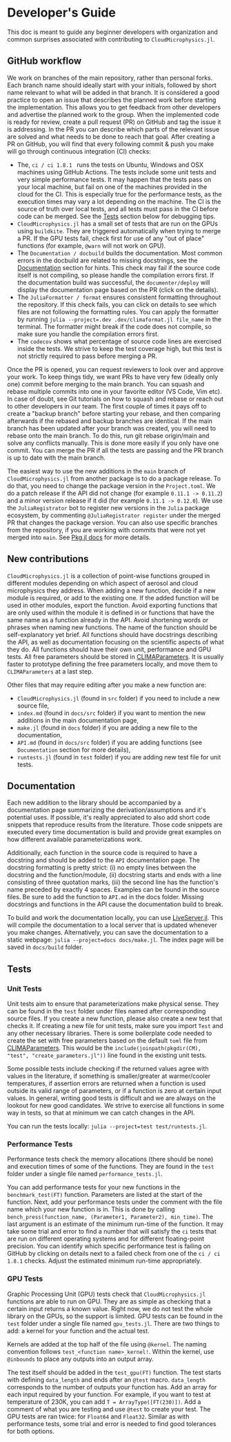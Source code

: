 # Developer's Guide

This doc is meant to guide any beginner developers with organization
  and common surprises associated with contributing to `CloudMicrophysics.jl`.

## GitHub workflow

We work on branches of the main repository, rather than personal forks.
Each branch name should ideally start with your initials, followed by short
  name relevant to what will be added in that branch.
It is considered a good practice to open an issue that describes the planned work
  before starting the implementation.
This allows you to get feedback from other developers and advertise the planned work to the group.
When the implemented code is ready for review, create a pull request (PR) on GitHub
  and tag the issue it is addressing.
In the PR you can describe which parts of the relevant issue are solved and what needs to
  be done to reach that goal.
After creating a PR on GitHub, you will find that every following commit & push you make
  will go through continuous integration (CI) checks:

- The, `ci / ci 1.8.1 ` runs the tests on Ubuntu, Windows and OSX machines
  using GitHub Actions.
  The tests include some unit tests and very simple performance tests.
  It may happen that the tests pass on your local machine,
  but fail on one of the machines provided in the cloud for the CI.
  This is especially true for the performance tests,
  as the execution times may vary a lot depending on the machine.
  The CI is the source of truth over local tests, and all tests must pass in the CI before code can be merged.
  See the [Tests](https://clima.github.io/CloudMicrophysics.jl/dev/DevelopersGuide/#Tests)
  section below for debugging tips.
- `CloudMicrophysics.jl` has a small set of tests that are run on the GPUs using `buildkite`.
  They are triggered automatically when trying to merge a PR.
  If the GPU tests fail, check first for use of any "out of place" functions
  (for example, `@warn` will not work on GPU).
- The `Documentation / docbuild` builds the documentation.
  Most common errors in the docbuild are related to missing docstrings,
  see the [Documentation](https://clima.github.io/CloudMicrophysics.jl/dev/DevelopersGuide/#Documentation) section for hints.
  This check may fail if the source code itself is not compiling,
  so please handle the compilation errors first.
  If the documentation build was successful, the `documenter/deploy`
  will display the documentation page based on the PR (click on the details).
- The `JuliaFormatter / format` ensures consistent formatting throughout the repository.
  If this check fails, you can click on details
  to see which files are not following the formatting rules.
  You can apply the formatter by running
  `julia --project=.dev .dev/climaformat.jl file_name` in the terminal.
  The formatter might break if the code does not compile,
  so make sure you handle the compilation errors first.
- The `codecov` shows what percentage of source code lines are exercised inside the tests.
  We strive to keep the test coverage high, but this test is not strictly required to pass before merging a PR.

Once the PR is opened, you can request reviewers to look over and approve your work.
To keep things tidy, we want PRs to have very few (ideally only one) commit
  before merging to the main branch.
You can squash and rebase multiple commits into one
  in your favorite editor (VS Code, Vim etc).
In case of doubt, see Git tutorials on how to squash and rebase
  or reach out to other developers in our team.
The first couple of times it pays off to create a "backup branch" before starting your rebase,
  and then comparing afterwards if the rebased and backup branches are identical.
If the main branch has been updated after your branch was created,
you will need to rebase onto the main branch. To do this,
run git rebase origin/main and solve any conflicts manually.
This is done more easily if you only have one commit.
You can merge the PR if all the tests are passing
  and the PR branch is up to date with the main branch.

The easiest way to use the new additions in the `main` branch of `CloudMicrophysics.jl`
  from another package is to do a package release.
To do that, you need to change the package version in the `Project.toml`.
We do a patch release if the API did not change (for example `0.11.1 -> 0.11.2`)
  and a minor version release if it did (for example `0.11.1 -> 0.12.0`).
We use the `JuliaRegistrator` bot to register new versions in the `Julia` package ecosystem,
  by commenting `@JuliaRegistrator register` under the merged PR that changes the package version.
You can also use specific branches from the repository,
  if you are working with commits that were not yet merged into `main`.
See [Pkg.jl docs](https://pkgdocs.julialang.org/v1/managing-packages/#Adding-registered-packages)
  for more details.

## New contributions

`CloudMicrophysics.jl` is a collection of point-wise functions grouped
  in different modules depending on which aspect of aerosol and cloud microphysics
  they address.
When adding a new function, decide if a new module is required, or add to the existing one.
  If the added function will be used in other modules, export the function. Avoid exporting
  functions that are only used within the module it is defined in or functions that have the
  same name as a function already in the API.
Avoid shortening words or phrases when naming new functions. The name of the function
  should be self-explanatory yet brief.
All functions should have docstrings describing the API, as well as
  documentation focusing on the scientific aspects of what they do.
All functions should have their own unit, performance and GPU tests.
All free parameters should be stored in [CLIMAParameters](https://github.com/CliMA/CLIMAParameters.jl).
It is usually faster to prototype defining the free parameters locally,
  and move them to `CLIMAParameters` at a last step.

Other files that may require editing after you make a new function are:
 - `CloudMicrophysics.jl` (found in `src` folder) if you need to include a new source file,
 - `index.md` (found in `docs/src` folder) if you want to mention the new additions in the main documentation page,
 - `make.jl` (found in `docs` folder) if you are adding a new file to the documentation,
 - `API.md` (found in `docs/src` folder) if you are adding functions (see ``Documentation`` section for more details),
 - `runtests.jl` (found in `test` folder) if you are adding new test file for unit tests.

## Documentation

Each new addition to the library should be accompanied by a documentation page
  summarizing the derivation/assumptions and it's potential uses.
If possible, it's really appreciated to also add short code snippets that reproduce
  results from the literature.
Those code snippets are executed every time documentation is build and provide
  great examples on how different available parameterizations work.

Additionally, each function in the source code is required to have a docstring
  and should be added to the `API` documentation page.
The docstring formatting is pretty strict:
  (i) no empty lines between the docstring and the function/module,
  (ii) docstring starts and ends with a line consisting of three quotation marks,
  (iii) the second line has the function's name preceded by exactly 4 spaces.
Examples can be found in the source files.
Be sure to add the function to `API.md` in the docs folder.
Missing docstrings and functions in the API cause the documentation build to break.

To build and work the documentation locally, you can use [LiveServer.jl](https://github.com/tlienart/LiveServer.jl#serve-docs). This will compile the documentation to a local server that is updated whenever you make changes.
Alternatively, you can save the documentation to a static webpage: `julia --project=docs docs/make.jl`.
The index page will be saved in `docs/build` folder.

## Tests

### Unit Tests

Unit tests aim to ensure that parameterizations make physical sense.
They can be found in the `test` folder under files named after corresponding source files.
If you create a new function, please also create a new test that checks it.
If creating a new file for unit tests, make sure you import `Test` and any other necessary libraries.
There is some boilerplate code needed to create the set with free parameters
  based on the default `toml` file from [CLIMAParameters](https://github.com/CliMA/CLIMAParameters.jl).
  This would be the `include(joinpath(pkgdir(CM), "test", "create_parameters.jl"))` line found in
  the existing unit tests.

Some possible tests include checking if the returned values agree with values
  in the literature, if something is smaller/greater at warmer/cooler
  temperatures, if assertion errors are returned when a function is used outside its
  valid range of parameters, or if a function is zero at certain input values.
In general, writing good tests is difficult and we are always on the lookout for new good candidates.
We strive to exercise all functions in some way in tests,
  so that at minimum we can catch changes in the API.

You can run the tests locally: `julia --project=test test/runtests.jl`.

### Performance Tests

Performance tests check the memory allocations (there should be none) and execution times
  of some of the functions.
They are found in the `test` folder under a single file named `performance_tests.jl`.

You can add performance tests for your new functions in the `benchmark_test(FT)` function.
Parameters are listed at the start of the function.
Next, add your performance tests under the comment with the file name which your
  new function is in.
This is done by calling `bench_press(function_name, (Parameter1, Parameter2), min_time)`.
The last argument is an estimate of the minimum run-time of the function.
It may take some trial and error to find a number
  that will satisfy the `ci` tests that are run on different operating systems
  and for different floating-point precision.
You can identify which specific performance test is failing on GitHub
  by clicking on details next to a failed check from one of the `ci / ci 1.8.1` checks.
Adjust the estimated minimum run-time appropriately.

### GPU Tests

Graphic Processing Unit (GPU) tests check that `CloudMicrophysics.jl` functions are able to run on GPU.
They are as simple as checking that a certain input returns a known value.
Right now, we do not test the whole library on the GPUs,
  so the support is limited.
GPU tests can be found in the `test` folder under a single file named `gpu_tests.jl`.
There are two things to add: a kernel for your function and the actual test.

Kernels are added at the top half of the file using `@kernel`.
The naming convention follows `test_<function name>_kernel!`.
Within the kernel, use `@inbounds` to place any outputs into an output array.

The test itself should be added in the `test_gpu(FT)` function.
The test starts with defining `data_length` and ends after an `@test` macro.
`data_length` corresponds to the number of outputs your function has.
Add an array for each input required by your function.
For example, if you want to test at temperature of 230K,
  you can add `T = ArrayType([FT(230)])`.
Add a comment of what you are testing and use `@test` to create your test.
The GPU tests are ran twice: for `Float64` and `Float32`.
Similar as with performance tests, some trial and error is needed
  to find good tolerances for both options.
